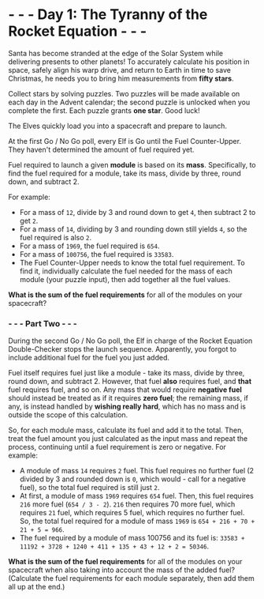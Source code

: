 # - - - Day 1: The Tyranny of the Rocket Equation - - -
Santa has become stranded at the edge of the Solar System while delivering presents to other planets! To accurately calculate his position in space, safely align his warp drive, and return to Earth in time to save Christmas, he needs you to bring him measurements from **fifty stars**.

Collect stars by solving puzzles. Two puzzles will be made available on each day in the Advent calendar; the second puzzle is unlocked when you complete the first. Each puzzle grants **one star**. Good luck!

The Elves quickly load you into a spacecraft and prepare to launch.

At the first Go / No Go poll, every Elf is Go until the Fuel Counter-Upper. They haven't determined the amount of fuel required yet.

Fuel required to launch a given **module** is based on its **mass**. Specifically, to find the fuel required for a module, take its mass, divide by three, round down, and subtract 2.

For example:
* For a mass of ``12``, divide by 3 and round down to get ``4``, then subtract 2 to get ``2``.
* For a mass of ``14``, dividing by 3 and rounding down still yields ``4``, so the fuel required is also ``2``.
* For a mass of ``1969``, the fuel required is ``654``.
* For a mass of ``100756``, the fuel required is ``33583``.
* The Fuel Counter-Upper needs to know the total fuel requirement. To find it, individually calculate the fuel needed for the mass of each module (your puzzle input), then add together all the fuel values.

**What is the sum of the fuel requirements** for all of the modules on your spacecraft?


### - - - Part Two - - -
During the second Go / No Go poll, the Elf in charge of the Rocket Equation Double-Checker stops the launch sequence. Apparently, you forgot to include additional fuel for the fuel you just added.

Fuel itself requires fuel just like a module - take its mass, divide by three, round down, and subtract 2. However, that fuel **also** requires fuel, and **that** fuel requires fuel, and so on. Any mass that would require **negative fuel** should instead be treated as if it requires **zero fuel**; the remaining mass, if any, is instead handled by **wishing really hard**, which has no mass and is outside the scope of this calculation.

So, for each module mass, calculate its fuel and add it to the total. Then, treat the fuel amount you just calculated as the input mass and repeat the process, continuing until a fuel requirement is zero or negative. For example:

* A module of mass ``14`` requires ``2`` fuel. This fuel requires no further fuel (2 divided by 3 and rounded down is ``0``, which would - call for a negative fuel), so the total fuel required is still just ``2``.
* At first, a module of mass ``1969`` requires ``654`` fuel. Then, this fuel requires ``216`` more fuel (``654 / 3 - 2``). ``216`` then requires 70 more fuel, which requires ``21`` fuel, which requires 5 fuel, which requires no further fuel. So, the total fuel required for a module of mass ``1969`` is ``654 + 216 + 70 + 21 + 5 = 966``.
* The fuel required by a module of mass 100756 and its fuel is: ``33583 + 11192 + 3728 + 1240 + 411 + 135 + 43 + 12 + 2 = 50346``.

**What is the sum of the fuel requirements** for all of the modules on your spacecraft when also taking into account the mass of the added fuel? (Calculate the fuel requirements for each module separately, then add them all up at the end.)


